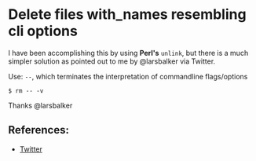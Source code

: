 # Delete files with_names resembling cli options

I have been accomplishing this by using **Perl's** `unlink`, but there is a much simpler solution as pointed out to me by @larsbalker via Twitter.

Use: `--`, which terminates the interpretation of commandline flags/options

`$ rm -- -v`

Thanks @larsbalker

## References:

- [Twitter](https://twitter.com/jonasbn/status/966336534835269637)
